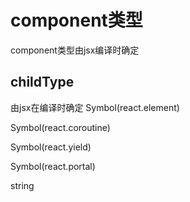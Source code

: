 # component类型
component类型由jsx编译时确定




## childType
由jsx在编译时确定
Symbol(react.element)


Symbol(react.coroutine)


Symbol(react.yield)

Symbol(react.portal)

string
